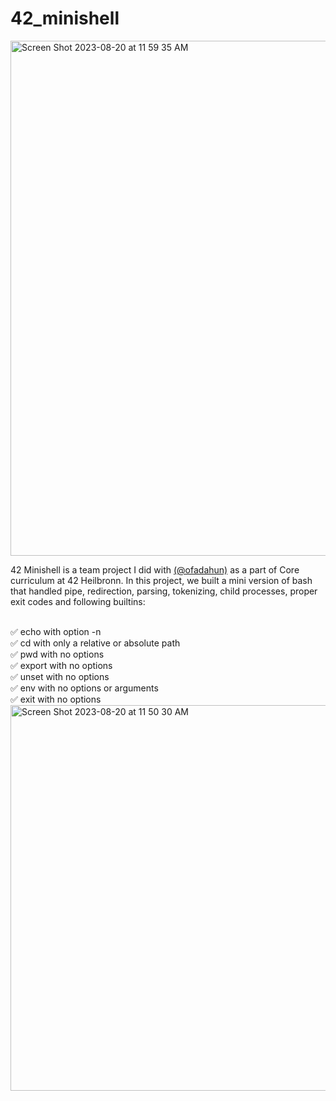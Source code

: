 # 42_minishell

<img width="824" alt="Screen Shot 2023-08-20 at 11 59 35 AM" src="https://github.com/bsanjok/42_minishell/assets/32704316/217e8647-855e-47a5-8b36-859c402014b9">

<p>42 Minishell is a team project I did with <a href= "https://github.com/Kingsolomon445">(@ofadahun)</a> as a part of Core curriculum at 42 Heilbronn. In this project, we built a mini version of bash that handled pipe, redirection, parsing, tokenizing, child processes, proper exit codes and following builtins:</p> 
<br>✅ echo with option -n
<br>✅ cd with only a relative or absolute path 
<br>✅ pwd with no options
<br>✅ export with no options
<br>✅ unset with no options
<br>✅ env with no options or arguments
<br>✅ exit with no options
<br>
<img width="617" alt="Screen Shot 2023-08-20 at 11 50 30 AM" src="https://github.com/bsanjok/42_minishell/assets/32704316/fb3ef56e-0f95-40c7-8eaa-20fbb54d6d3d">
